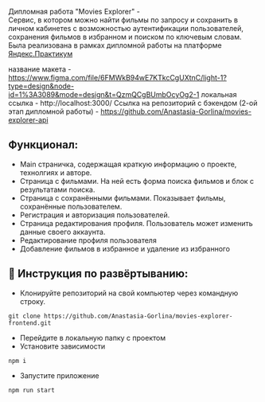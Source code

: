 Дипломная работа "Movies Explorer" -<br />
Сервис, в котором можно найти фильмы по запросу и сохранить в личном кабинетеs c возможностью аутентификации пользователей, сохранения фильмов в избранном и поиском по ключевым словам. Была реализована в рамках дипломной работы на платформе [Яндекс.Практикум](https://praktikum.yandex.ru/web/)

название макета - https://www.figma.com/file/6FMWkB94wE7KTkcCgUXtnC/light-1?type=design&node-id=1%3A3089&mode=design&t=QzmQCgBUmbOcyOg2-1
локальная ссылка - http://localhost:3000/
Ссылка на репозиторий с бэкендом (2-ой этап дипломной работы) - https://github.com/Anastasia-Gorlina/movies-explorer-api

## Функционал:

- Main страничка, содержащая краткую информацию о проекте, технолгиях и авторе.
- Страница с фильмами. На ней есть форма поиска фильмов и блок с результатами поиска.
- Страница с сохранёнными фильмами. Показывает фильмы, сохранённые пользователем.
- Регистрация и авторизация пользователей.
- Страница редактирования профиля. Пользователь может изменить данные своего аккаунта.
- Редактирование профиля пользователя
- Добавление фильмов в избранное и удаление из избранного

## 🚀 Инструкция по развёртыванию:

- Клонируйте репозиторий на свой компьютер через командную строку.

```
git clone https://github.com/Anastasia-Gorlina/movies-explorer-frontend.git
```

- Перейдите в локальную папку с проектом
- Установите зависимости

```
npm i
```

- Запустите приложение

```
npm run start
```